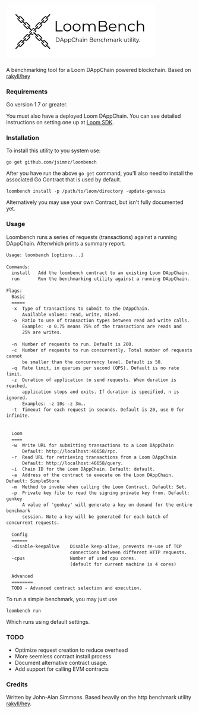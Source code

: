 ![loombench](https://github.com/jsimnz/loombench/raw/master/assets/LoomBench-logo.png)
---
A benchmarking tool for a Loom DAppChain powered blockchain. Based on [rakyll/hey](https://github.com/rakyll/hey)

### Requirements

Go version 1.7 or greater.

You must also have a deployed Loom DAppChain. You can see detailed instructions on setting one up at [Loom SDK](https://loomx.io/developers/docs/en/prereqs-ubuntu.html).


### Installation

To install this utility to you system use:
```
go get github.com/jsimnz/loombench
```
After you have run the above `go get` command, you'll also need to install the associated Go Contract that is used by default. 
```
loombench install -p /path/to/loom/directory -update-genesis
```
Alternatively you may use your own Contract, but isn't fully documented yet.

### Usage
Loombench runs a series of requests (transactions) against a running DAppChain. Afterwhich prints a summary report.
```
Usage: loombench [options...] 

Commands:
  install	Add the loombench contract to an existing Loom DAppChain.
  run		Run the benchmarking utility against a running DAppChain.

Flags:
  Basic
  =====
  -x  Type of transactions to submit to the DAppChain. 
      Available values: read, write, mixed.
  -o  Ratio to use of transaction types between read and write calls.
      Example: -o 0.75 means 75% of the transactions are reads and
      25% are writes.

  -n  Number of requests to run. Default is 200.
  -c  Number of requests to run concurrently. Total number of requests cannot
      be smaller than the concurrency level. Default is 50.
  -q  Rate limit, in queries per second (QPS). Default is no rate limit.
  -z  Duration of application to send requests. When duration is reached,
      application stops and exits. If duration is specified, n is ignored.
      Examples: -z 10s -z 3m..
  -t  Timeout for each request in seconds. Default is 20, use 0 for infinite.
  
  
  Loom
  ====
  -w  Write URL for submitting transactions to a Loom DAppChain 
      Default: http://localhost:46658/rpc.
  -r  Read URL for retrieving transactions from a Loom DAppChain 
	  Default: http://localhost:46658/query.
  -i  Chain ID for the Loom DAppChain. Default: default.
  -a  Address of the contract to execute on the Loom DAppChain. Default: SimpleStore
  -m  Method to invoke when calling the Loom Contract. Default: Set.
  -p  Private key file to read the signing private key from. Default: genkey
      A value of 'genkey' will generate a key on demand for the entire benchmark
      session. Note a key will be generated for each batch of concurrent requests.

  Config
  ======
  -disable-keepalive    Disable keep-alive, prevents re-use of TCP
                        connections between different HTTP requests.
  -cpus                 Number of used cpu cores.
                        (default for current machine is 4 cores)

  Advanced
  ========
  TODO - Advanced contract selection and execution.
  ```
  
 To run a simple benchmark, you may just use 
 ```
 loombench run
 ```
 Which runs using default settings.
 
 

### TODO
- Optimize request creation to reduce overhead
- More seemless contract install process
- Document alternative contract usage.
- Add support for calling EVM contracts

### Credits
Written by John-Alan Simmons. Based heavily on the http benchmark utility [rakyll/hey](https://github.com/rakyll/hey).

